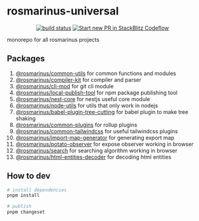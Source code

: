 # rosmarinus-universal

<p align="center">
  <a href="https://github.com/rosmarinus-project/rosmarinus-universal/actions/workflows/publish.yml"><img src="https://github.com/rosmarinus-project/rosmarinus-universal/actions/workflows/publish.yml/badge.svg" alt="build status"></a>
  <a href="https://pr.new/rosmarinus-project/rosmarinus-universal"><img src="https://developer.stackblitz.com/img/start_pr_dark_small.svg" alt="Start new PR in StackBlitz Codeflow"></a>
</p>

monorepo for all rosmarinus projects

## Packages
1. [@rosmarinus/common-utils](./packages/common/common-utils/README.md) for common functions and modules
2. [@rosmarinus/compiler-kit](./packages/common/compiler-kit/README.md) for compiler and parser
3. [@rosmarinus/cli-mod](./packages/node/cli-mod/README.md) for git cli module
4. [@rosmarinus/local-publish-tool](./packages/node/local-publish-tool/README.md) for npm package publishing tool
5. [@rosmarinus/nest-core](./packages/node/nest-core/README.md) for nestjs useful core module
6. [@rosmarinus/node-utils](./packages/node/node-utils/README.md) for utils that only work in nodejs
7. [@rosmarinus/babel-plugin-tree-cutting](./packages/pack/babel-plugin-tree-cutting/README.md) for babel plugin to make tree shaking
8. [@rosmarinus/common-plugins](./packages/pack/common-plugins/README.md) for rollup plugins
9. [@rosmarinus/common-tailwindcss](./packages/pack/common-tailwindcss/README.md) for useful tailwindcss plugins
10. [@rosmarinus/import-map-generator](./packages/pack/import-map-generator/README.md) for generating export map
11. [@rosmarinus/potato-observer](./packages/web/potato-observer/README.md) for expose observer working in browser
12. [@rosmarinus/search](./packages/web/search/README.md) for searching algorithm working in browser
13. [@rosmarinus/html-entities-decoder](./packages/common/html-entities-decoder/README.md) for decoding html entities

## How to dev
```bash
# install dependencies
pnpm install

# publish
pnpm changeset
```
